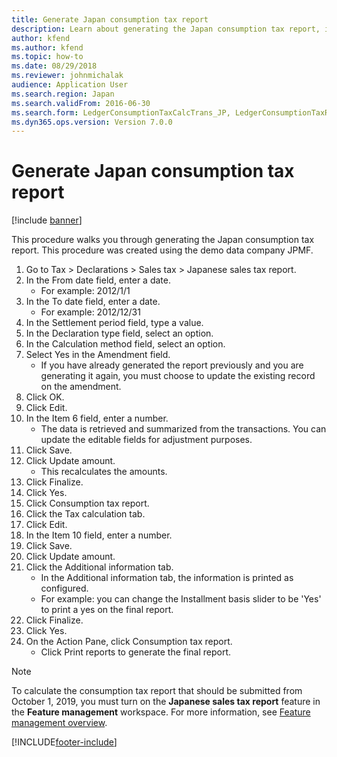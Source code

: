 ```yaml
---
title: Generate Japan consumption tax report
description: Learn about generating the Japan consumption tax report, including a step-by-step process using the JPMF demo data company.
author: kfend
ms.author: kfend
ms.topic: how-to
ms.date: 08/29/2018
ms.reviewer: johnmichalak
audience: Application User
ms.search.region: Japan
ms.search.validFrom: 2016-06-30
ms.search.form: LedgerConsumptionTaxCalcTrans_JP, LedgerConsumptionTaxReportTrans_JP
ms.dyn365.ops.version: Version 7.0.0
---
```


# Generate Japan consumption tax report

[!include [banner](../../includes/banner.md)]

This procedure walks you through generating the Japan consumption tax report. This procedure was created using the demo data company JPMF.

1. Go to Tax > Declarations > Sales tax > Japanese sales tax report.
2. In the From date field, enter a date.
    * For example: 2012/1/1  
3. In the To date field, enter a date.
    * For example: 2012/12/31  
4. In the Settlement period field, type a value.
5. In the Declaration type field, select an option.
6. In the Calculation method field, select an option.
7. Select Yes in the Amendment field.
    * If you have already generated the report previously and you are generating it again, you must choose to update the existing record on the amendment.  
8. Click OK.
9. Click Edit.
10. In the Item 6 field, enter a number.
    * The data is retrieved and summarized from the transactions. You can update the editable fields for adjustment purposes.  
11. Click Save.
12. Click Update amount.
    * This recalculates the amounts.  
13. Click Finalize.
14. Click Yes.
15. Click Consumption tax report.
16. Click the Tax calculation tab.
17. Click Edit.
18. In the Item 10 field, enter a number.
19. Click Save.
20. Click Update amount.
21. Click the Additional information tab.
    * In the Additional information tab, the information is printed as configured.  
    * For example: you can change the Installment basis slider to be 'Yes' to print a yes on the final report.  
22. Click Finalize.
23. Click Yes.
24. On the Action Pane, click Consumption tax report.
    * Click Print reports to generate the final report.  

> [!NOTE]
> To calculate the consumption tax report that should be submitted from October 1, 2019, you must turn on the **Japanese sales tax report** feature in the **Feature management** workspace. For more information, see [Feature management overview](../../../fin-ops-core/fin-ops/get-started/feature-management/feature-management-overview.md).


[!INCLUDE[footer-include](../../../includes/footer-banner.md)]
